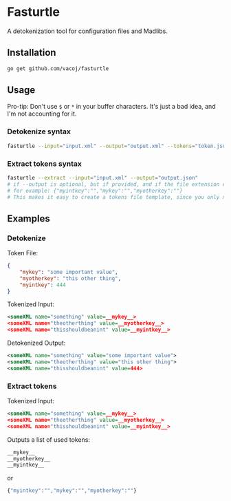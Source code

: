 # Fasturtle

A detokenization tool for configuration files and Madlibs.

## Installation

```bash
go get github.com/vacoj/fasturtle
```
## Usage

Pro-tip: Don't use ```$``` or ```*``` in your buffer characters.  It's just a bad idea, and I'm not accounting for it.

### Detokenize syntax

```bash
fasturtle --input="input.xml" --output="output.xml" --tokens="token.json" --buffer="__"
```

### Extract tokens syntax

```bash
fasturtle --extract --input="input.xml" --output="output.json"
# if --output is optional, but if provided, and if the file extension ends in ".json", the keys will be formatted as JSON.
# for example: {"myintkey":"","mykey":"","myotherkey":""}
# This makes it easy to create a tokens file template, since you only need to plug in the values.
```


## Examples

### Detokenize
Token File:

```json
{
    "mykey": "some important value",
    "myotherkey": "this other thing",
    "myintkey": 444
}
```

Tokenized Input:

```xml
<someXML name="something" value=__mykey__>
<someXML name="theotherthing" value=__myotherkey__>
<someXML name="thisshouldbeanint" value=__myintkey__>
```

Detokenized Output:

```xml
<someXML name="something" value="some important value">
<someXML name="theotherthing" value="this other thing">
<someXML name="thisshouldbeanint" value=444>
```

### Extract tokens

Tokenized Input:

```xml
<someXML name="something" value=__mykey__>
<someXML name="theotherthing" value=__myotherkey__>
<someXML name="thisshouldbeanint" value=__myintkey__>
```

Outputs a list of used tokens:
```bash
__mykey__
__myotherkey__
__myintkey__
```

or

```javascript
{"myintkey":"","mykey":"","myotherkey":""}
```